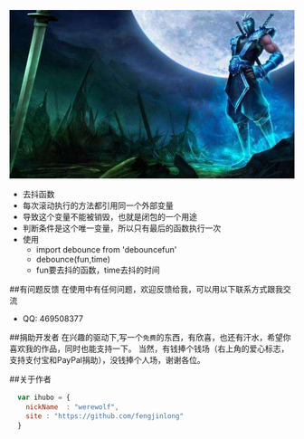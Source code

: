 ![Image text](https://github.com/fengjinlong/img/blob/master/timg.jpg)

* 去抖函数
* 每次滚动执行的方法都引用同一个外部变量
* 导致这个变量不能被销毁，也就是闭包的一个用途
* 判断条件是这个唯一变量，所以只有最后的函数执行一次 
* 使用
    *  import debounce from 'debouncefun'
    *  debounce(fun,time) 
    *  fun要去抖的函数，time去抖的时间

##有问题反馈
在使用中有任何问题，欢迎反馈给我，可以用以下联系方式跟我交流


* QQ: 469508377


##捐助开发者
在兴趣的驱动下,写一个`免费`的东西，有欣喜，也还有汗水，希望你喜欢我的作品，同时也能支持一下。
当然，有钱捧个钱场（右上角的爱心标志，支持支付宝和PayPal捐助），没钱捧个人场，谢谢各位。


##关于作者

```javascript
  var ihubo = {
    nickName  : "werewolf",
    site : "https://github.com/fengjinlong"
  }
```